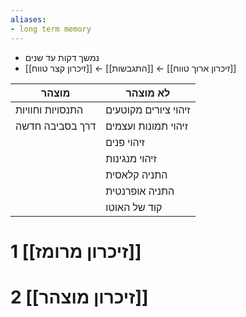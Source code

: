 ```yaml
---
aliases:
- long term memory
---
```

- נמשך דקות עד שנים
- [[זיכרון קצר טווח]] ← [[התגבשות]] ← [[זיכרון ארוך טווח]]

| מוצהר            | לא מוצהר             |
| ---------------- | -------------------- |
| התנסויות וחוויות | זיהוי ציורים מקוטעים |
| דרך בסביבה חדשה  | זיהוי תמונות ועצמים  |
|                  | זיהוי פנים           |
|                  | זיהוי מנגינות        |
|                  | התניה קלאסית         |
|                  | התניה אופרנטית       |
|                  | קוד של האוטו         |
# 1	[[זיכרון מרומז]]
# 2	[[זיכרון מוצהר]]
